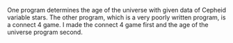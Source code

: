 One program determines the age of the universe with given data of Cepheid variable stars.
The other program, which is a very poorly written program, is a connect 4 game. I made the connect 4 game first and the age of the universe program second.
